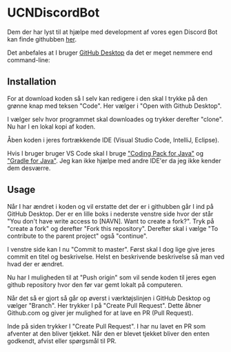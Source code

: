 # UCNDiscordBot

Dem der har lyst til at hjælpe med development af vores egen Discord Bot kan finde githubben [her](https://github.com/RealSoerensen/UCNDiscordBot).

Det anbefales at I bruger [GitHub Desktop](https://desktop.github.com/) da det er meget nemmere end command-line: 

## Installation

For at download koden så I selv kan redigere i den skal I trykke på den grønne knap med teksen "Code". Her vælger i "Open with Github Desktop".

I vælger selv hvor programmet skal downloades og trykker derefter "clone". Nu har I en lokal kopi af koden.

Åben koden i jeres fortrækkende IDE (Visual Studio Code, IntelliJ, Eclipse).

Hvis I bruger bruger VS Code skal I bruge ["Coding Pack for Java"](https://aka.ms/vscode-java-installer-win) og ["Gradle for Java"](https://marketplace.visualstudio.com/items?itemName=vscjava.vscode-gradle). Jeg kan ikke hjælpe med andre IDE'er da jeg ikke kender dem desværre.


## Usage

Når I har ændret i koden og vil erstatte det der er i githubben går I ind på GitHub Desktop. Der er en lille boks i nederste venstre side hvor der står "You don't have write access to [NAVN]. Want to create a fork?". Tryk på "create a fork" og derefter "Fork this repository". Derefter skal i vælge "To contribute to the parent project" også "continue".

I venstre side kan I nu "Commit to master". Først skal I dog lige give jeres commit en titel og beskrivelse. Helst en beskrivende beskrivelse så man ved hvad der er ændret.

Nu har I muligheden til at "Push origin" som vil sende koden til jeres egen github repository hvor den før var gemt lokalt på computeren.

Når det så er gjort så går op øverst i værktøjslinjen i GitHub Desktop og vælger "Branch". Her trykker I på "Create Pull Request". Dette åbner Github.com og giver jer mulighed for at lave en PR (Pull Request). 

Inde på siden trykker I "Create Pull Request". I har nu lavet en PR som afventer at den bliver tjekket. Når den er blevet tjekket bliver den enten godkendt, afvist eller spørgsmål til PR.
